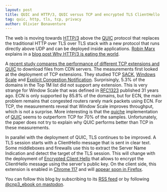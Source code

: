 ```yaml
---
layout: post
title: QUIC and HTTP/3, QUIC versus TCP and encrypted TLS ClientHello
tag: quic, http, tls, tcp, privacy
author: Olivier Bonaventure
---
```


The web is moving towards [HTTP/3]([https://tools.ietf.org/html/rfc9014](https://tools.ietf.org/html/rfc9000)) above the [QUIC](https://tools.ietf.org/html/rfc9000) protocol that replaces the traditional HTTP over TLS over TLS stack with a new protocol that runs directly above UDP and can be deployed inside applications. [Robin Marx](https://twitter.com/programmingart?lang=en) explains in a [blog post Why HTTP/3 is eating the world](https://blog.apnic.net/2023/09/25/why-http-3-is-eating-the-world/).

A [recent study compares the performance of different TCP extensions and QUIC](https://arxiv.org/abs/2309.10516) to download files from CDN servers. The measurements first looked at the deployment of TCP extensions. They studied TCP [SACK](https://www.rfc-editor.org/rfc/rfc2018), [Windows Scale](https://tools.ietf.org/html/rfc1323) and [Explicit Congestion Notification](https://www.rfc-editor.org/rfc/rfc3168). Surprisingly, 5.3% of the domains in the Top 1M list did not support any extension. This is very strange for Window Scale that was defined in [RFC1323](https://tools.ietf.org/html/rfc1323) published 31 years ago. ECN is only supported by 85.8% of the domains, but for ECN, the main problem remains that congested routers rarely mark packets using ECN. For TCP, the measurements reveal that Window Scale improves throughput, which is not a surprise. More interesting is that the [quiche](https://github.com/cloudflare/quiche) implementation of [QUIC](https://tools.ietf.org/html/rfc9000) seems to outperform TCP for 70% of the samples. Unfortunately, the paper does not try to explain why QUIC performs better than TCP in these measurements.

In parallel with the deployment of QUIC, TLS continues to be improved. A TLS session starts with a ClientHello message that is sent in clear text. Some middleboxes and firewalls use this to extract the Server Name Indication and detect the target of the TLS session. This will change with the deployment of [Encrypted Client Hello](https://datatracker.ietf.org/doc/draft-ietf-tls-esni/) that allows to encrypt the ClientHello message using the server's public key. On the client side, this extension is enabled in [Chrome 117](https://chromestatus.com/feature/6196703843581952) and will [appear soon in Firefox](https://www.elevenforum.com/t/encrypted-client-hello-now-available-in-firefox-and-cloudflare.14924/).


You can follow this blog by subscribing to its [RSS feed](http://blog.computer-networking.info/feed.xml) or by following [@cnp3_ebook on mastodon](https://mastodon.acm.org/@cnp3_ebook). 